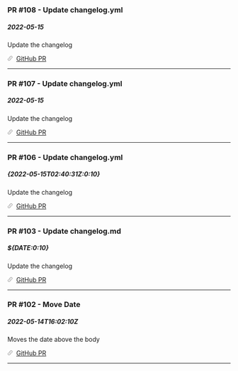 ### PR #108 - Update changelog.yml
##### 2022-05-15

Update the changelog

![](public/images/link.png) [GitHub PR](https://github.com/jsaelhof/movie-picker/pull/108)

----

### PR #107 - Update changelog.yml
##### 2022-05-15

Update the changelog

![](public/images/link.png) [GitHub PR](https://github.com/jsaelhof/movie-picker/pull/107)

----

### PR #106 - Update changelog.yml
##### {2022-05-15T02:40:31Z:0:10}

Update the changelog

![](public/images/link.png) [GitHub PR](https://github.com/jsaelhof/movie-picker/pull/106)

----

### PR #103 - Update changelog.md
##### ${DATE:0:10}

Update the changelog

![](public/images/link.png) [GitHub PR](https://github.com/jsaelhof/movie-picker/pull/103)

----

### PR #102 - Move Date
##### 2022-05-14T16:02:10Z

Moves the date above the body

![](public/images/link.png) [GitHub PR](https://github.com/jsaelhof/movie-picker/pull/102)

----
<br/>